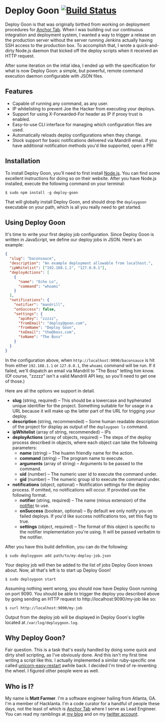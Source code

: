 # Deploy Goon [![Build Status](https://travis-ci.org/hacklanta/deploy-goon.png?branch=master)](https://travis-ci.org/hacklanta/deploy-goon)

Deploy Goon is that was originally birthed from working on deployment procedures for [Anchor Tab](http://anchortab.com). When
I was building out our continuous integration and deployment system, I wanted a way to trigger a release on the production
server without the server running Jenkins actually having SSH access to the production box. To accomplish that, I wrote a
quick-and-dirty Node.js daemon that kicked off the deploy scripts when it received an HTTP request.

After some iteration on the intial idea, I ended up with the specification for what is now Deploy Goon: a simple, but
powerful, remote command execution daemon configurable with JSON files.

## Features

* Capable of running any command, as any user.
* IP whitelisting to prevent Joe the Hacker from executing your deploys.
* Support for using X-Forwarded-For header as IP if proxy trust is enabled.
* Easy-to-use CLI interface for managing which configuration files are used.
* Automatically reloads deploy configurations when they change.
* Stock support for basic notifications delivered via Mandrill email. If you have additional notification methods you'd
like supported, open a PR!

## Installation

To install Deploy Goon, you'll need to first install [Node.js](http://nodejs.org). You can find some excellent instructions
for doing so on their website. After you have Node.js installed, execute the following command on your terminal:

```
$ sudo npm install -g deploy-goon
```

That will globally install Deploy Goon, and should drop the `deploygoon` executable on your path, which is all you really
need to get started.

## Using Deploy Goon

It's time to write your first deploy job configuration. Since Deploy Goon is written in
JavaScript, we define our deploy jobs in JSON. Here's an example:

```json
{
  "slug": "baconsauce",
  "description": "An example deployment allowable from localhost.",
  "ipWhitelist": ["192.168.1.1", "127.0.0.1"],
  "deployActions": [
    {
      "name": "Echo Lo",
      "command": "whoami"
    }
  ],
  "notifications": {
    "notifier": "mandrill",
    "onSuccess": false,
    "settings": {
      "apiKey": "zzzzz",
      "fromEmail": "deploy@goon.com",
      "fromName": "Deploy Goon",
      "toEmail": "the@boss.com",
      "toName": "The Boss"
    }
  }
}
```

In the configuration above, when `http://localhost:9090/baconsauce` is hit from either `192.168.1.1` or `127.0.0.1`,
the `whoami` command will be run. If it failed, we'll dispatch an email via Mandrill to "The Boss" letting him know.
(Of course, "zzzzz" isn't a valid Mandrill API key, so you'll need to get one of those.)

Here are all the options we support in detail.

* **slug** (string, required) – This should be a lowercase and hyphenated unique identifier for the project. Something suitable for
  for usage in a URL because it will make up the latter part of the URL for trigging your deploy.
* **description** (string, recommended) – Some human readable description of the project for display as output of the `deploygoon ls` command.
* **ipWhitelist** (array of string, recommended) – IPs 
* **deployActions** (array of objects, required) – The steps of the deploy process described in objects, where each object can take the
  following parameters:
  * **name** (string) – The huamn friendly name for the action.
  * **command** (string) – The program name to execute.
  * **arguments** (array of string) – Arguments to be passed to the command.
  * **uid** (number) – The numeric user id to execute the command under.
  * **gid** (number) – The numeric group id to execute the command under.
* **notifications** (object, optional) – Notification settings for the deploy process. If omitted, no notifications will occur. If provided
  use the following format.
  * **notifier** (string, required) – The name (minus extension) of the [notifier](https://github.com/hacklanta/deploy-goon/tree/master/src/notifiers)
    to use.
  * **onSuccess** (boolean, optional) – By default we only notify you on failed deploys. If you'd like success notifications too, set this flag
    to true.
  * **settings** (object, required) – The format of this object is specific to the notifier implementation you're using. It will be passed
    verbatim to the notifier.

After you have this build definition, you can do the following:

```
$ sudo deploygoon add path/to/my-deploy-job.json
```

Your deploy job will then be added to the list of jobs Deploy Goon knows about. Now, all that's left is to start up
Deploy Goon!

```
$ sudo deploygoon start
```

Assuming nothing went wrong, you should now have Deploy Goon running on port 9090. You should be able to trigger the
deploy you described above by going sending an HTTP request to http://localhost:9090/my-job like so:

```
$ curl http://localhost:9090/my-job
```

Output from the deploy job will be displayed in Deploy Goon's logfile located at `/var/log/deploygoon.log`.

## Why Deploy Goon?

Fair question. This is a task that's easily handled by doing some quick and dirty shell scripting, as I've obviously done.
And this isn't my first time writing a script like this. I actually implemented a similar ruby-specific one called
[unicorn-easy-restart](https://github.com/farmdawgnation/unicorn-easy-restart) awhile back. I decided I'm tired of re-inventing
the wheel. I figured other people were as well.

## Who is I?

My name is **Matt Farmer**. I'm a software engineer hailing from Atlanta, GA. I'm a member of Hacklanta. I'm a code curator for
a handful of people these days, not the least of which is [Anchor Tab](http://anchortab.com) where I serve as Lead Engineer. You
can read my ramblings at [my blog](http://farmdawgnation.com) and on my [twitter account](http://twitter.com/farmdawgnation).

